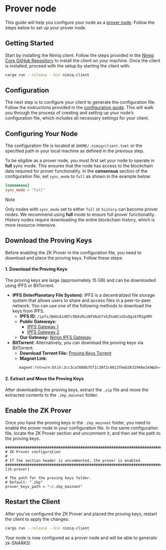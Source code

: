 # Prover node

This guide will help you configure your node as a [prover node](/protocol/protocol/prover-node). Follow the steps below to set up your prover node.

## Getting Started

Start by installing the Nimiq client. Follow the steps provided in the [Nimiq Core GitHub Repository](https://github.com/nimiq/core-rs-albatross/blob/albatross/README.md#installation) to install the client on your machine. Once the client is installed, proceed with the setup by starting the client with:

```bash
cargo run --release --bin nimiq-client
```

## Configuration
The next step is to configure your client to generate the configuration file. Follow the instructions provided in the [configuration guide](https://github.com/nimiq/core-rs-albatross?tab=readme-ov-file#configuration). This will walk you through the process of creating and setting up your node’s configuration file, which includes all necessary settings for your client.

## Configuring Your Node
The configuration file is located at `$HOME/.nimiq/client.toml` or the specified path in your local machine as defined in the previous step.

To be eligible as a prover node, you must first set your node to operate in **full** sync mode. This ensures that the node has access to the blockchain data required for prover functionality. In the **consensus** section of the configuration file, set `sync_mode` to `full` as shown in the example below:

```toml
[consensus]
sync_mode = "full"
```

> [!NOTE]
> Only nodes with `sync_mode` set to either `full` or `history` can become prover nodes. We recommend using **full** mode to ensure full prover functionality. History nodes require downloading the entire blockchain history, which is more resource-intensive.

## Download the Proving Keys

Before enabling the ZK Prover in the configuration file, you need to download and place the proving keys. Follow these steps:

#### 1. Download the Proving Keys
The proving keys are large (approximately 15 GB) and can be downloaded using IPFS or BitTorrent.
- **IPFS (InterPlanetary File System)**: IPFS is a decentralized file storage system that allows users to share and access files in a peer-to-peer network. You can use one of the following methods to download the keys from IPFS.
    - **IPFS ID:** `/ipfs/QmUuSz4EFc9EAvRzz8FVAah7xh2huWtiU5vDgzkfR1gXMY`
    - **Public Gateways:**
        - [IPFS Gateway 1](https://ipfs.io/ipfs/QmUuSz4EFc9EAvRzz8FVAah7xh2huWtiU5vDgzkfR1gXMY/)
        - [IPFS Gateway 2](https://bafybeidbrud57crri5xgdtvnipihzzdxjkghmebxlyseie5qha7sxwkj64.ipfs.dweb.link/)
    - **Our Gateway:** [Nimiq IPFS Gateway](https://ipfs.nimiq.io/ipfs/QmUuSz4EFc9EAvRzz8FVAah7xh2huWtiU5vDgzkfR1gXMY/)
- **BitTorrent**: Alternatively, you can download the proving keys via BitTorrent.
    - **Download Torrent File:** [Proving Keys Torrent](https://repo.nimiq.com/torrents/nimiq-mainnet-zkp-keys.torrent)
    - **Magnet Link**:
   ```bash
      magnet:?xt=urn:btih:2cc3ca7888b75f1c38f2c4013f6eb3631946e2e9&dn=nimiq-zkp-keys&tr=udp%3A%2F%2Ftorrent.nimiq.network%3A6969
   ```
#### 2. Extract and Move the Proving Keys
After downloading the proving keys, extract the `.zip` file and move the extracted contents to the `.zkp_mainnet` folder.

## Enable the ZK Prover

Once you have the proving keys in the `.zkp_mainnet` folder, you need to enable the prover node in your configuration file. In the same configuration file, locate the ZK Prover section and uncomment it, and then set the path to the proving keys.

    ##############################################################################
    # ZK Prover configuration
    #
    # If the section header is uncommented, the prover is enabled.
    ##############################################################################
    [zk-prover]

    # The path for the proving keys folder.
    # Default: ".zkp"
    prover_keys_path = "~/.zkp_mainnet"

## Restart the Client

After you’ve configured the ZK Prover and placed the proving keys, restart the client to apply the changes:

```bash
cargo run --release --bin nimiq-client
```

Your node is now configured as a prover node and will be able to generate zk-SNARKS!
